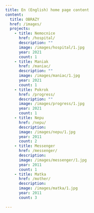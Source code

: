 ```yaml
---
title: En (English) home page content
content:
  title: OBRAZY
  href: /images/
  projects:
    - title: Nemocnice
      href: /hospital/
      description: ""
      image: /images/hospital/1.jpg
      year: 2021
      count: 1
    - title: Maniak
      href: /maniac/
      description: ""
      image: /images/maniac/1.jpg
      year: 2021
      count: 1
    - title: Pokrok
      href: /progress/
      description: ""
      image: /images/progress/1.jpg
      year: 2021
      count: 1
    - title: Nepu
      href: /nepu/
      description: 
      image: /images/nepu/1.jpg
      year: 2011
      count: 2
    - title: Messenger
      href: /messenger/
      description: 
      image: /images/messenger/1.jpg
      year: 2011
      count: 1
    - title: Matka
      href: /mother/
      description: 
      image: /images/matka/1.jpg
      year: 2011
      count: 3
    
---
```

